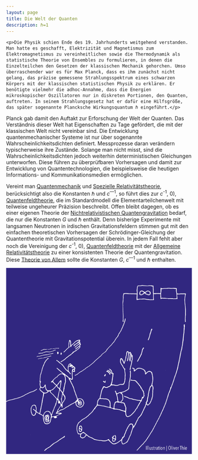 ```yaml
---
layout: page
title: Die Welt der Quanten
description: ℏ=1
---
```


<section>

	<p>Die Physik schien Ende des 19. Jahrhunderts weitgehend verstanden. Man hatte es geschafft, Elektrizität und Magnetismus zum Elektromagnetismus zu vereinheitlichen sowie die Thermodynamik als statistische Theorie von Ensembles zu formulieren, in denen die Einzelteilchen den Gesetzen der klassischen Mechanik gehorchen. Umso überraschender war es für Max Planck, dass es ihm zunächst nicht gelang, das präzise gemessene Strahlungsspektrum eines schwarzen Körpers mit der klassischen statistischen Physik zu erklären. Er benötigte vielmehr die adhoc-Annahme, dass die Energien mikroskopischer Oszillatoren nur in diskreten Portionen, den Quanten, auftreten. In seinem Strahlungsgesetz hat er dafür eine Hilfsgröße, das später sogenannte Plancksche Wirkungsquantum ℏ eingeführt.</p>
	
<p>Planck gab damit den Auftakt zur Erforschung der Welt der Quanten. Das Verständnis dieser Welt hat Eigenschaften zu Tage gefördert, die mit der klassischen Welt nicht vereinbar sind. Die Entwicklung quantenmechanischer Systeme ist nur über sogenannte Wahrscheinlichkeitsdichten definiert. Messprozesse daran verändern typischerweise ihre Zustände. Solange man nicht misst, sind die Wahrscheinlichkeitsdichten jedoch weiterhin deterministischen Gleichungen unterworfen. Diese führen zu überprüfbaren Vorhersagen und damit zur Entwicklung von Quantentechnologien, die beispielsweise die heutigen Informations- und Kommunikationsmedien ermöglichen.</p>

<p>Vereint man <a href="{{ "/t6-quantenmechanik.html" | relative_url }}">Quantenmechanik</a> und <a href="{{ "/t4-spezielle-relativitaetstheorie.html" | relative_url }}">Spezielle Relativitätstheorie</a>, berücksichtigt also die Konstanten ℏ und <i>c</i><sup>—1</sup>, so führt dies zur <i>c</i><sup>-1</sup>, 0), <a href="{{ "/t5-quantenfeldtheorie.html" | relative_url }}">Quantenfeldtheorie</a>, die im Standardmodell die Elementarteilchenwelt mit teilweise ungeheurer Präzision beschreibt. Offen bleibt dagegen, ob es einer eigenen Theorie der <a href="{{ "/t7-nichtrelativistische-quantengravitation.html" | relative_url }}">Nichtrelativistischen Quantengravitation</a> bedarf, die nur die  Konstanten <i>G</i> und ℏ enthält. Denn bisherige Experimente mit langsamen Neutronen in irdischen Gravitationsfeldern stimmen gut mit den einfachen theoretischen Vorhersagen der Schrödinger-Gleichung der Quantentheorie mit Gravitationspotential überein. In jedem Fall fehlt aber noch die Vereinigung der <i>c</i><sup>-1</sup>, 0), <a href="{{ "/t5-quantenfeldtheorie.html" | relative_url }}">Quantenfeldtheorie</a> mit der <a href="{{ "/t3-allgemeine-relativitaetstheorie.html" | relative_url }}">Allgemeine Relativitätstheorie</a> zu einer konsistenten Theorie der Quantengravitation. Diese <a href="{{ "/t8-theorie-von-allem.html" | relative_url }}">Theorie von Allem</a> sollte die Konstanten <i>G</i>, <i>c</i><sup>—1</sup> und ℏ enthalten. </p>

  <p><span class="image left"><img src="assets/images/pic03.png" alt="" /></span></p>

</section>
